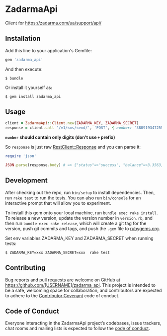 # ZadarmaApi

Client for https://zadarma.com/ua/support/api/

## Installation

Add this line to your application's Gemfile:

```ruby
gem 'zadarma_api'
```

And then execute:

    $ bundle

Or install it yourself as:

    $ gem install zadarma_api

## Usage

```ruby
client = ZadarmaApi::Client.new(ZADARMA_KEY, ZADARMA_SECRET)
response = client.call '/v1/sms/send/', 'POST', { number: '380919347255', message: 'Hello! there ='}
```

**`number` should contain only digits (don't use `+` prefix)**

So `response` is just raw [RestClient::Response](https://github.com/rest-client/rest-client) and you can parse it:

```ruby
require 'json'

JSON.parse(response.body) # => {"status"=>"success", "balance"=>3.3563, "currency"=>"USD", "sandbox"=>true}
```


## Development

After checking out the repo, run `bin/setup` to install dependencies. Then, run `rake test` to run the tests. You can also run `bin/console` for an interactive prompt that will allow you to experiment.

To install this gem onto your local machine, run `bundle exec rake install`. To release a new version, update the version number in `version.rb`, and then run `bundle exec rake release`, which will create a git tag for the version, push git commits and tags, and push the `.gem` file to [rubygems.org](https://rubygems.org).

Set env variables ZADARMA_KEY and ZADARMA_SECRET when running tests:

    $ ZADARMA_KEY=xxx ZADARMA_SECRET=xxx  rake test

## Contributing

Bug reports and pull requests are welcome on GitHub at https://github.com/[USERNAME]/zadarma_api. This project is intended to be a safe, welcoming space for collaboration, and contributors are expected to adhere to the [Contributor Covenant](http://contributor-covenant.org) code of conduct.

## Code of Conduct

Everyone interacting in the ZadarmaApi project’s codebases, issue trackers, chat rooms and mailing lists is expected to follow the [code of conduct](https://github.com/[USERNAME]/zadarma_api/blob/master/CODE_OF_CONDUCT.md).
